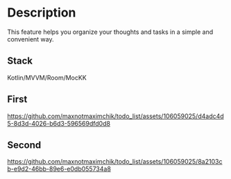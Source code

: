 # Description
This feature helps you organize your thoughts and tasks in a simple and convenient way.

## Stack
Kotlin/MVVM/Room/MocKK

## First
https://github.com/maxnotmaximchik/todo_list/assets/106059025/d4adc4d5-8d3d-4026-b6d3-596569dfd0d8


## Second
https://github.com/maxnotmaximchik/todo_list/assets/106059025/8a2103cb-e9d2-46bb-89e6-e0db055734a8


